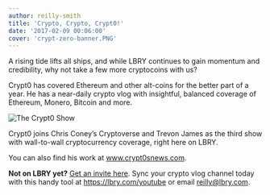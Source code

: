 ```yaml
---
author: reilly-smith
title: 'Crypto, Crypto, Crypt0!'
date: '2017-02-09 00:06:00'
cover: 'crypt-zero-banner.PNG'
---
```

A rising tide lifts all ships, and while LBRY continues to gain momentum and credibility, why not take a few more cryptocoins with us?

Crypt0 has covered Ethereum and other alt-coins for the better part of a year. He has a near-daily crypto vlog with insightful, balanced coverage of Ethereum, Monero, Bitcoin and more.

![The Crypt0 Show](/img/news/crypt-zero-inline.PNG)

Crypt0 joins Chris Coney’s Cryptoverse and Trevon James as the third show with wall-to-wall cryptocurrency coverage, right here on LBRY.

You can also find his work at www.crypt0snews.com.

**Not on LBRY yet?** [Get an invite here](https://lbry.com/get). Sync your crypto vlog channel today with this handy tool at https://lbry.com/youtube or email reilly@lbry.com.
